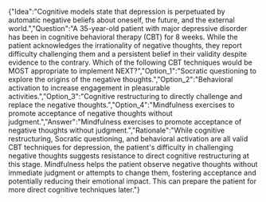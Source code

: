 {"Idea":"Cognitive models state that depression is perpetuated by automatic negative beliefs about oneself, the future, and the external world.","Question":"A 35-year-old patient with major depressive disorder has been in cognitive behavioral therapy (CBT) for 8 weeks. While the patient acknowledges the irrationality of negative thoughts, they report difficulty challenging them and a persistent belief in their validity despite evidence to the contrary. Which of the following CBT techniques would be MOST appropriate to implement NEXT?","Option_1":"Socratic questioning to explore the origins of the negative thoughts.","Option_2":"Behavioral activation to increase engagement in pleasurable activities.","Option_3":"Cognitive restructuring to directly challenge and replace the negative thoughts.","Option_4":"Mindfulness exercises to promote acceptance of negative thoughts without judgment.","Answer":"Mindfulness exercises to promote acceptance of negative thoughts without judgment.","Rationale":"While cognitive restructuring, Socratic questioning, and behavioral activation are all valid CBT techniques for depression, the patient's difficulty in challenging negative thoughts suggests resistance to direct cognitive restructuring at this stage. Mindfulness helps the patient observe negative thoughts without immediate judgment or attempts to change them, fostering acceptance and potentially reducing their emotional impact. This can prepare the patient for more direct cognitive techniques later."}